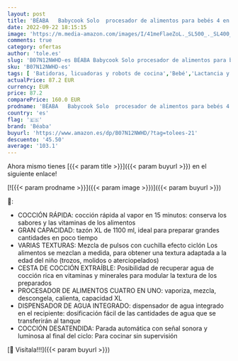 ```yaml
---
layout: post
title: 'BÉABA   Babycook Solo  procesador de alimentos para bebés 4 en 1  vaporizador  diversificación de alimentos  ollas caseras para bebés  blanco/plateado'
date: 2022-09-22 18:15:15
image: 'https://m.media-amazon.com/images/I/41meFlaeZoL._SL500_._SL400_.jpg'
comments: true
category: ofertas
author: 'tole.es'
slug: 'B07N12NWHD-es BÉABA Babycook Solo procesador de alimentos para bebés 4...'
sku: 'B07N12NWHD-es'
tags: [ 'Batidoras, licuadoras y robots de cocina','Bebé','Lactancia y alimentación','Robots de cocina','babycook','bebés','béaba','🇪🇸', ]
actualPrice: 87.2 EUR
currency: EUR
price: 87.2
comparePrice: 160.0 EUR
prodname: 'BÉABA   Babycook Solo  procesador de alimentos para bebés 4 en 1  vaporizador  diversificación de alimentos  ollas caseras para bebés  blanco/plateado'
country: 'es'
flag: '🇪🇸'
brand: 'Béaba'
buyurl: 'https://www.amazon.es/dp/B07N12NWHD/?tag=tolees-21'
descuento: '45.50'
average: '103.1'
---
```


Ahora mismo tienes [{{< param title >}}]({{< param buyurl >}}) en el siguiente enlace!

[![{{< param prodname >}}]({{< param image >}})]({{< param buyurl >}})

🔎:

- COCCIÓN RÁPIDA: cocción rápida al vapor en 15 minutos: conserva los sabores y las vitaminas de los alimentos
- GRAN CAPACIDAD: tazón XL de 1100 ml, ideal para preparar grandes cantidades en poco tiempo
- VARIAS TEXTURAS: Mezcla de pulsos con cuchilla efecto ciclón Los alimentos se mezclan a medida, para obtener una textura adaptada a la edad del niño (trozos, molidos o aterciopelados)
- CESTA DE COCCIÓN EXTRAÍBLE: Posibilidad de recuperar agua de cocción rica en vitaminas y minerales para modular la textura de los preparados
- PROCESADOR DE ALIMENTOS CUATRO EN UNO: vaporiza, mezcla, descongela, calienta, capacidad XL
- DISPENSADOR DE AGUA INTEGRADO: dispensador de agua integrado en el recipiente: dosificación fácil de las cantidades de agua que se transferirán al tanque
- COCCIÓN DESATENDIDA: Parada automática con señal sonora y luminosa al final del ciclo: Para cocinar sin supervisión

[🛒 Visítala!!!]({{< param buyurl >}})
